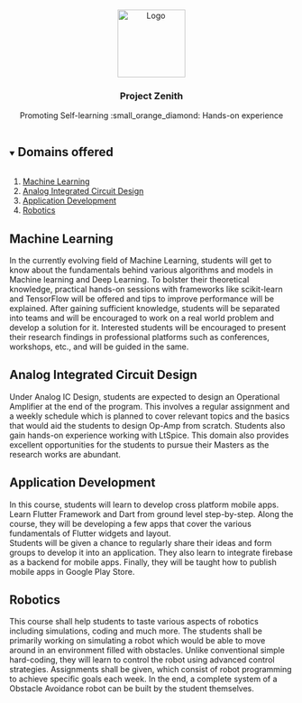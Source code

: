 <!-- TABLE OF CONTENTS -->

<!-- PROJECT LOGO -->
<br />
<p align="center">
  <a href="https://github.com/techclubssn/Project-Zenith">
    <img src="https://github.com/techclubssn/techclubssn.github.io/blob/master/imgs/tech_club_noalpha.png?raw=true" alt="Logo" width="120" height="120">
  </a>

  <h3 align="center">Project Zenith</h3>

  <p align="center">
    Promoting Self-learning :small_orange_diamond: Hands-on experience
    <br />
  </p>
</p>

<details open="open">
  <summary><h2 style="display: inline-block">Domains offered</h2></summary>
  <ol>
    <li>
      <a href="#machine-learning">Machine Learning</a>
    </li>
    <li>
      <a href="#analog-ic">Analog Integrated Circuit Design</a>
    </li>
    <li><a href="#app-dev">Application Development</a></li>
    <li><a href="#robotics">Robotics</a></li>
  </ol>
</details>



<!-- MACHINE LEARNING -->
## Machine Learning

In the currently evolving field of Machine Learning, students will get to know about the fundamentals behind various algorithms and models in Machine learning and Deep Learning. 
To bolster their theoretical knowledge, practical hands-on sessions with frameworks like scikit-learn and TensorFlow will be offered and tips to improve performance will be explained. 
After gaining sufficient knowledge, students will be separated into teams and will be encouraged to work on a real world problem and develop a solution for it. 
Interested students will be encouraged to present their research findings in professional platforms such as conferences, workshops, etc., and will be guided in the same.

<!-- ANALOG INTEGRATED CIRCUIT DESIGN -->
## Analog Integrated Circuit Design


Under Analog IC Design, students are expected to design an Operational Amplifier at the end of the program. 
This involves a regular assignment and a weekly schedule which is planned to cover relevant topics and the basics that would aid the students to design Op-Amp from scratch. 
Students also gain hands-on experience working with LtSpice. This domain also provides excellent opportunities for the students to pursue their Masters as the research works are abundant. 


<!-- APPLICATION DEVELOPMENT -->
## Application Development

In this course, students will learn to develop cross platform mobile apps. Learn Flutter Framework and Dart from ground level step-by-step. 
Along the course, they will be developing a few apps that cover the various fundamentals of Flutter widgets and layout.   
Students will be given a chance to regularly share their ideas and form groups to develop it into an application. 
They also learn to integrate firebase as a backend for mobile apps. Finally, they will be taught how to publish mobile apps in Google Play Store.  


<!-- ROBOTICS -->
## Robotics

This course shall help students to taste various aspects of robotics including simulations, coding and much more. 
The students shall be primarily working on simulating a robot which would be able to move around in an environment filled with obstacles. 
Unlike conventional simple hard-coding, they will learn to control the robot using advanced control strategies. 
Assignments shall be given, which consist of robot programming to achieve specific goals each week. 
In the end, a complete system of a Obstacle Avoidance robot can be built by the student themselves.

